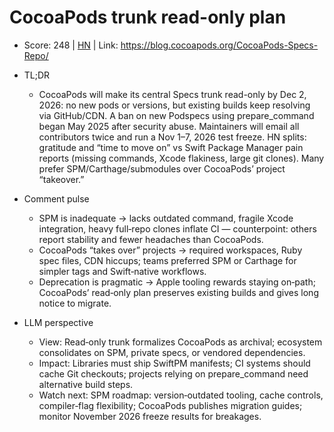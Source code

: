 # CocoaPods trunk read-only plan

- Score: 248 | [HN](https://news.ycombinator.com/item?id=45091493) | Link: https://blog.cocoapods.org/CocoaPods-Specs-Repo/

- TL;DR
  - CocoaPods will make its central Specs trunk read-only by Dec 2, 2026: no new pods or versions, but existing builds keep resolving via GitHub/CDN. A ban on new Podspecs using prepare_command began May 2025 after security abuse. Maintainers will email all contributors twice and run a Nov 1–7, 2026 test freeze. HN splits: gratitude and “time to move on” vs Swift Package Manager pain reports (missing commands, Xcode flakiness, large git clones). Many prefer SPM/Carthage/submodules over CocoaPods’ project “takeover.”

- Comment pulse
  - SPM is inadequate → lacks outdated command, fragile Xcode integration, heavy full‑repo clones inflate CI — counterpoint: others report stability and fewer headaches than CocoaPods.
  - CocoaPods “takes over” projects → required workspaces, Ruby spec files, CDN hiccups; teams preferred SPM or Carthage for simpler tags and Swift‑native workflows.
  - Deprecation is pragmatic → Apple tooling rewards staying on‑path; CocoaPods’ read‑only plan preserves existing builds and gives long notice to migrate.

- LLM perspective
  - View: Read‑only trunk formalizes CocoaPods as archival; ecosystem consolidates on SPM, private specs, or vendored dependencies.
  - Impact: Libraries must ship SwiftPM manifests; CI systems should cache Git checkouts; projects relying on prepare_command need alternative build steps.
  - Watch next: SPM roadmap: version‑outdated tooling, cache controls, compiler‑flag flexibility; CocoaPods publishes migration guides; monitor November 2026 freeze results for breakages.
